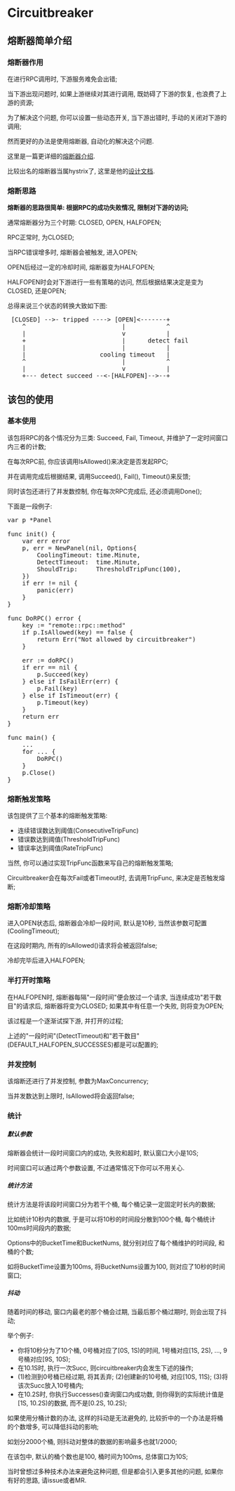 # Circuitbreaker

## 熔断器简单介绍
### 熔断器作用
在进行RPC调用时, 下游服务难免会出错;

当下游出现问题时, 如果上游继续对其进行调用, 既妨碍了下游的恢复, 也浪费了上游的资源;

为了解决这个问题, 你可以设置一些动态开关, 当下游出错时, 手动的关闭对下游的调用;

然而更好的办法是使用熔断器, 自动化的解决这个问题.

这里是一篇更详细的[熔断器介绍](https://msdn.microsoft.com/zh-cn/library/dn589784.aspx).

比较出名的熔断器当属hystrix了, 这里是他的[设计文档](https://github.com/Netflix/Hystrix/wiki).

### 熔断思路
**熔断器的思路很简单: 根据RPC的成功失败情况, 限制对下游的访问;**

通常熔断器分为三个时期: CLOSED, OPEN, HALFOPEN;

RPC正常时, 为CLOSED;

当RPC错误增多时, 熔断器会被触发, 进入OPEN;

OPEN后经过一定的冷却时间, 熔断器变为HALFOPEN;

HALFOPEN时会对下游进行一些有策略的访问, 然后根据结果决定是变为CLOSED, 还是OPEN;

总得来说三个状态的转换大致如下图:

<pre>
 [CLOSED] -->- tripped ----> [OPEN]&lt;-------+
    ^                          |           ^
    |                          v           |
    +                          |      detect fail
    |                          |           |
    |                    cooling timeout   |
    ^                          |           ^
    |                          v           |
    +--- detect succeed --&lt;-[HALFOPEN]-->--+
</pre>

## 该包的使用

### 基本使用
该包将RPC的各个情况分为三类: Succeed, Fail, Timeout, 并维护了一定时间窗口内三者的计数;

在每次RPC前, 你应该调用IsAllowed()来决定是否发起RPC;

并在调用完成后根据结果, 调用Succeed(), Fail(), Timeout()来反馈;

同时该包还进行了并发数控制, 你在每次RPC完成后, 还必须调用Done();

下面是一段例子:
<pre>
var p *Panel

func init() {
    var err error
    p, err = NewPanel(nil, Options{
    	CoolingTimeout: time.Minute,
    	DetectTimeout:  time.Minute,
    	ShouldTrip:     ThresholdTripFunc(100),
    })
    if err != nil {
    	panic(err)
    }
}

func DoRPC() error {
    key := "remote::rpc::method"
    if p.IsAllowed(key) == false {
        return Err("Not allowed by circuitbreaker")
    }

    err := doRPC()
    if err == nil {
        p.Succeed(key)
    } else if IsFailErr(err) {
        p.Fail(key)
    } else if IsTimeout(err) {
        p.Timeout(key)
    }
    return err
}

func main() {
    ...
    for ... {
        DoRPC()
    }
    p.Close()
}
</pre>

### 熔断触发策略
该包提供了三个基本的熔断触发策略:
+ 连续错误数达到阈值(ConsecutiveTripFunc)
+ 错误数达到阈值(ThresholdTripFunc)
+ 错误率达到阈值(RateTripFunc)

当然, 你可以通过实现TripFunc函数来写自己的熔断触发策略;

Circuitbreaker会在每次Fail或者Timeout时, 去调用TripFunc, 来决定是否触发熔断;

### 熔断冷却策略
进入OPEN状态后, 熔断器会冷却一段时间, 默认是10秒, 当然该参数可配置(CoolingTimeout);

在这段时期内, 所有的IsAllowed()请求将会被返回false;

冷却完毕后进入HALFOPEN;

### 半打开时策略
在HALFOPEN时, 熔断器每隔"一段时间"便会放过一个请求, 当连续成功"若干数目"的请求后, 熔断器将变为CLOSED; 如果其中有任意一个失败, 则将变为OPEN;

该过程是一个逐渐试探下游, 并打开的过程;

上述的"一段时间"(DetectTimeout)和"若干数目"(DEFAULT_HALFOPEN_SUCCESSES)都是可以配置的;

### 并发控制
该熔断还进行了并发控制, 参数为MaxConcurrency;

当并发数达到上限时, IsAllowed将会返回false;

### 统计
##### 默认参数
熔断器会统计一段时间窗口内的成功, 失败和超时, 默认窗口大小是10S;

时间窗口可以通过两个参数设置, 不过通常情况下你可以不用关心.

##### 统计方法
统计方法是将该段时间窗口分为若干个桶, 每个桶记录一定固定时长内的数据;

比如统计10秒内的数据, 于是可以将10秒的时间段分散到100个桶, 每个桶统计100ms时间段内的数据;

Options中的BucketTime和BucketNums, 就分别对应了每个桶维护的时间段, 和桶的个数;

如将BucketTime设置为100ms, 将BucketNums设置为100, 则对应了10秒的时间窗口;

##### 抖动
随着时间的移动, 窗口内最老的那个桶会过期, 当最后那个桶过期时, 则会出现了抖动;

举个例子:
+ 你将10秒分为了10个桶, 0号桶对应了[0S, 1S)的时间, 1号桶对应[1S, 2S), ..., 9号桶对应[9S, 10S);
+ 在10.1S时, 执行一次Succ, 则circuitbreaker内会发生下述的操作;
+ (1)检测到0号桶已经过期, 将其丢弃; (2)创建新的10号桶, 对应[10S, 11S); (3)将该次Succ放入10号桶内;
+ 在10.2S时, 你执行Successes()查询窗口内成功数, 则你得到的实际统计值是[1S, 10.2S)的数据, 而不是[0.2S, 10.2S);

如果使用分桶计数的办法, 这样的抖动是无法避免的, 比较折中的一个办法是将桶的个数增多, 可以降低抖动的影响;

如划分2000个桶, 则抖动对整体的数据的影响最多也就1/2000;

在该包中, 默认的桶个数也是100, 桶时间为100ms, 总体窗口为10S;

当时曾想过多种技术办法来避免这种问题, 但是都会引入更多其他的问题, 如果你有好的思路, 请issue或者MR.
